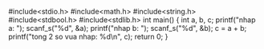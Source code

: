 #include<stdio.h>
#include<math.h>
#include<string.h>
#include<stdbool.h>
#include<stdlib.h>
int main() {
	int a, b, c;
	printf("nhap a: "); scanf_s("%d", &a);
	printf("nhap b: "); scanf_s("%d", &b);
	c = a + b;
	printf("tong 2 so vua nhap: %d\n", c);
	return 0;
}
